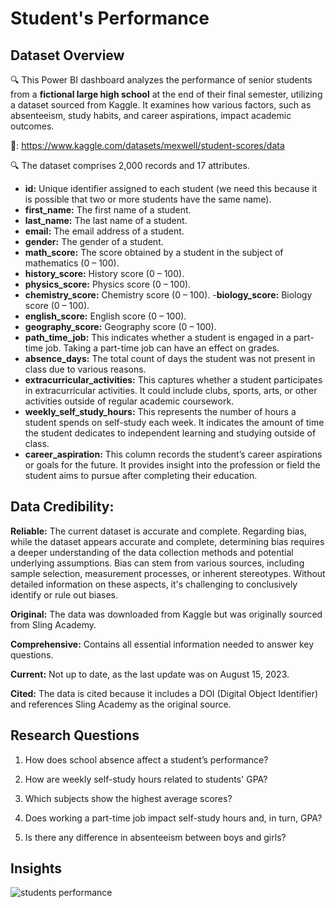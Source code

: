 # Student's Performance 


## Dataset Overview

🔍 This Power BI dashboard analyzes the performance of senior students from a **fictional large high school** at the end of their final semester, utilizing a dataset sourced from Kaggle. It examines how various factors, such as absenteeism, study habits, and career aspirations, impact academic outcomes.

🔗: https://www.kaggle.com/datasets/mexwell/student-scores/data


🔍 The dataset comprises 2,000 records and 17 attributes. 


- **id:** Unique identifier assigned to each student (we need this because it is possible that two or more students have the same name).
- **first_name:** The first name of a student.
- **last_name:** The last name of a student.
- **email:** The email address of a student.
- **gender:** The gender of a student.
- **math_score:** The score obtained by a student in the subject of mathematics (0 – 100).
- **history_score:** History score (0 – 100).
- **physics_score:** Physics score (0 – 100).
- **chemistry_score:** Chemistry score (0 – 100).
-**biology_score:** Biology score (0 – 100).
- **english_score:** English score (0 – 100).
- **geography_score:** Geography score (0 – 100).
- **path_time_job:** This indicates whether a student is engaged in a part-time job. Taking a part-time job can have an effect on grades.
- **absence_days:** The total count of days the student was not present in class due to various reasons.
- **extracurricular_activities:** This captures whether a student participates in extracurricular activities. It could include clubs, sports, arts, or other activities outside of regular academic coursework.
- **weekly_self_study_hours:** This represents the number of hours a student spends on self-study each week. It indicates the amount of time the student dedicates to independent learning and studying outside of class.
- **career_aspiration:** This column records the student’s career aspirations or goals for the future. It provides insight into the profession or field the student aims to pursue after completing their education.



## Data Credibility:

**Reliable:**  The current dataset is accurate and complete. Regarding bias, while the dataset appears accurate and complete, determining bias requires a deeper understanding of the data collection methods and potential underlying assumptions. Bias can stem from various sources, including sample selection, measurement processes, or inherent stereotypes. Without detailed information on these aspects, it's challenging to conclusively identify or rule out biases.

**Original:** The data was downloaded from Kaggle but was originally sourced from Sling Academy.

**Comprehensive:** Contains all essential information needed to answer key questions.

**Current:** Not up to date, as the last update was on August 15, 2023.

**Cited:** The data is cited because it includes a DOI (Digital Object Identifier) and references Sling Academy as the original source.


## Research Questions 

1. How does school absence affect a student’s performance?

2. How are weekly self-study hours related to students' GPA?

3. Which subjects show the highest average scores?

4. Does working a part-time job impact self-study hours and, in turn, GPA?

5. Is there any difference in absenteeism between boys and girls?

## Insights 


![students performance](https://github.com/user-attachments/assets/2e35f9aa-6a33-4238-8c07-26d26b797193)

